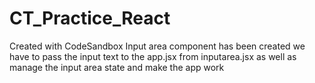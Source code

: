 # CT_Practice_React
Created with CodeSandbox
Input area component has been created 
we have to pass the input text to the app.jsx from inputarea.jsx
as well as manage the input area state
and make the app work
